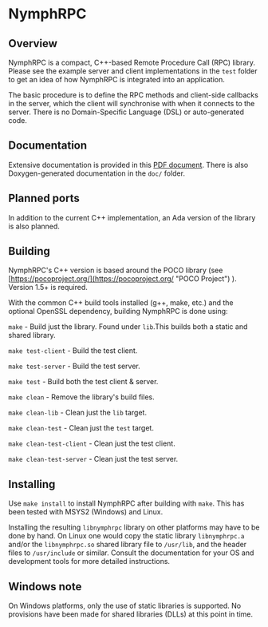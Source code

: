 # NymphRPC #


## Overview ##

NymphRPC is a compact, C++-based Remote Procedure Call (RPC) library. Please see the example server and client implementations in the `test` folder to get an idea of how NymphRPC is integrated into an application.

The basic procedure is to define the RPC methods and client-side callbacks in the server, which the client will synchronise with when it connects to the server. There is no Domain-Specific Language (DSL) or auto-generated code.

## Documentation ##

Extensive documentation is provided in this [PDF document](doc/nymphrpc_documentation.pdf). There is also Doxygen-generated documentation in the `doc/` folder.

## Planned ports ##

In addition to the current C++ implementation, an Ada version of the library is also planned.

## Building ##

NymphRPC's C++ version is based around the POCO library (see [https://pocoproject.org/](https://pocoproject.org/ "POCO Project") ). Version 1.5+ is required.

With the common C++ build tools installed (g++, make, etc.) and the optional OpenSSL dependency, building NymphRPC is done using:

`make` - Build just the library. Found under `lib`.This builds both a static and shared library.

`make test-client` - Build the test client.

`make test-server` - Build the test server.

`make test` - Build both the test client & server.

`make clean` - Remove the library's build files.

`make clean-lib` - Clean just the `lib` target.

`make clean-test` - Clean just the `test` target.

`make clean-test-client` - Clean just the test client.

`make clean-test-server` - Clean just the test server.

## Installing ##

Use `make install` to install NymphRPC after building with `make`. This has been tested with MSYS2 (Windows) and Linux.

Installing the resulting `libnymphrpc` library on other platforms may have to be done by hand. On Linux one would copy the static library `libnymphrpc.a` and/or the `libnymphrpc.so` shared library file to `/usr/lib`, and the header files to `/usr/include` or similar. Consult the documentation for your OS and development tools for more detailed instructions.

## Windows note ##

On Windows platforms, only the use of static libraries is supported. No provisions have been made for shared libraries (DLLs) at this point in time.

